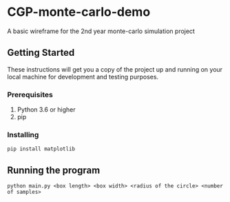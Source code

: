 # CGP-monte-carlo-demo
A basic wireframe for the 2nd year monte-carlo simulation project

## Getting Started
These instructions will get you a copy of the project up and running on your local machine for development and testing purposes.

### Prerequisites

1. Python 3.6 or higher
2. pip

### Installing

```
pip install matplotlib
```

## Running the program

```
python main.py <box length> <box width> <radius of the circle> <number of samples>
```
